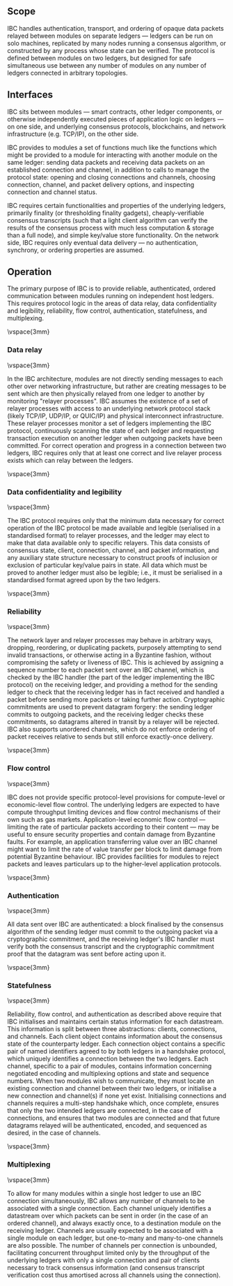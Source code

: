 ## Scope

IBC handles authentication, transport, and ordering of opaque data packets relayed between modules on separate ledgers — ledgers can be run on solo machines, replicated by many nodes running a consensus algorithm, or constructed by any process whose state can be verified. The protocol is defined between modules on two ledgers, but designed for safe simultaneous use between any number of modules on any number of ledgers connected in arbitrary topologies.

## Interfaces

IBC sits between modules — smart contracts, other ledger components, or otherwise independently executed pieces of application logic on ledgers — on one side, and underlying consensus protocols, blockchains, and network infrastructure (e.g. TCP/IP), on the other side.

IBC provides to modules a set of functions much like the functions which might be provided to a module for interacting with another module on the same ledger: sending data packets and receiving data packets on an established connection and channel, in addition to calls to manage the protocol state: opening and closing connections and channels, choosing connection, channel, and packet delivery options, and inspecting connection and channel status.

IBC requires certain functionalities and properties of the underlying ledgers, primarily finality (or thresholding finality gadgets), cheaply-verifiable consensus transcripts (such that a light client algorithm can verify the results of the consensus process with much less computation & storage than a full node), and simple key/value store functionality. On the network side, IBC requires only eventual data delivery — no authentication, synchrony, or ordering properties are assumed.

## Operation

The primary purpose of IBC is to provide reliable, authenticated, ordered communication between modules running on independent host ledgers. This requires protocol logic in the areas of data relay, data confidentiality and legibility, reliability, flow control, authentication, statefulness, and multiplexing.

\vspace{3mm}

### Data relay

\vspace{3mm}

In the IBC architecture, modules are not directly sending messages to each other over networking infrastructure, but rather are creating messages to be sent which are then physically relayed from one ledger to another by monitoring "relayer processes". IBC assumes the existence of a set of relayer processes with access to an underlying network protocol stack (likely TCP/IP, UDP/IP, or QUIC/IP) and physical interconnect infrastructure. These relayer processes monitor a set of ledgers implementing the IBC protocol, continuously scanning the state of each ledger and requesting transaction execution on another ledger when outgoing packets have been committed. For correct operation and progress in a connection between two ledgers, IBC requires only that at least one correct and live relayer process exists which can relay between the ledgers.

\vspace{3mm}

### Data confidentiality and legibility

\vspace{3mm}

The IBC protocol requires only that the minimum data necessary for correct operation of the IBC protocol be made available and legible (serialised in a standardised format) to relayer processes, and the ledger may elect to make that data available only to specific relayers. This data consists of consensus state, client, connection, channel, and packet information, and any auxiliary state structure necessary to construct proofs of inclusion or exclusion of particular key/value pairs in state. All data which must be proved to another ledger must also be legible; i.e., it must be serialised in a standardised format agreed upon by the two ledgers.

\vspace{3mm}

### Reliability

\vspace{3mm}

The network layer and relayer processes may behave in arbitrary ways, dropping, reordering, or duplicating packets, purposely attempting to send invalid transactions, or otherwise acting in a Byzantine fashion, without compromising the safety or liveness of IBC. This is achieved by assigning a sequence number to each packet sent over an IBC channel, which is checked by the IBC handler (the part of the ledger implementing the IBC protocol) on the receiving ledger, and providing a method for the sending ledger to check that the receiving ledger has in fact received and handled a packet before sending more packets or taking further action. Cryptographic commitments are used to prevent datagram forgery: the sending ledger commits to outgoing packets, and the receiving ledger checks these commitments, so datagrams altered in transit by a relayer will be rejected. IBC also supports unordered channels, which do not enforce ordering of packet receives relative to sends but still enforce exactly-once delivery.

\vspace{3mm}

### Flow control

\vspace{3mm}

IBC does not provide specific protocol-level provisions for compute-level or economic-level flow control. The underlying ledgers are expected to have compute throughput limiting devices and flow control mechanisms of their own such as gas markets. Application-level economic flow control — limiting the rate of particular packets according to their content — may be useful to ensure security properties and contain damage from Byzantine faults. For example, an application transferring value over an IBC channel might want to limit the rate of value transfer per block to limit damage from potential Byzantine behaviour. IBC provides facilities for modules to reject packets and leaves particulars up to the higher-level application protocols.

\vspace{3mm}

### Authentication

\vspace{3mm}

All data sent over IBC are authenticated: a block finalised by the consensus algorithm of the sending ledger must commit to the outgoing packet via a cryptographic commitment, and the receiving ledger's IBC handler must verify both the consensus transcript and the cryptographic commitment proof that the datagram was sent before acting upon it.

\vspace{3mm}

### Statefulness

\vspace{3mm}

Reliability, flow control, and authentication as described above require that IBC initialises and maintains certain status information for each datastream. This information is split between three abstractions: clients, connections, and channels. Each client object contains information about the consensus state of the counterparty ledger. Each connection object contains a specific pair of named identifiers agreed to by both ledgers in a handshake protocol, which uniquely identifies a connection between the two ledgers. Each channel, specific to a pair of modules, contains information concerning negotiated encoding and multiplexing options and state and sequence numbers. When two modules wish to communicate, they must locate an existing connection and channel between their two ledgers, or initialise a new connection and channel(s) if none yet exist. Initialising connections and channels requires a multi-step handshake which, once complete, ensures that only the two intended ledgers are connected, in the case of connections, and ensures that two modules are connected and that future datagrams relayed will be authenticated, encoded, and sequenced as desired, in the case of channels.

\vspace{3mm}

### Multiplexing

\vspace{3mm}

To allow for many modules within a single host ledger to use an IBC connection simultaneously, IBC allows any number of channels to be associated with a single connection. Each channel uniquely identifies a datastream over which packets can be sent in order (in the case of an ordered channel), and always exactly once, to a destination module on the receiving ledger. Channels are usually expected to be associated with a single module on each ledger, but one-to-many and many-to-one channels are also possible. The number of channels per connection is unbounded, facilitating concurrent throughput limited only by the throughput of the underlying ledgers with only a single connection and pair of clients necessary to track consensus information (and consensus transcript verification cost thus amortised across all channels using the connection).
